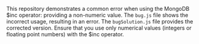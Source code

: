 This repository demonstrates a common error when using the MongoDB $inc operator: providing a non-numeric value.  The `bug.js` file shows the incorrect usage, resulting in an error. The `bugSolution.js` file provides the corrected version.  Ensure that you use only numerical values (integers or floating point numbers) with the $inc operator.